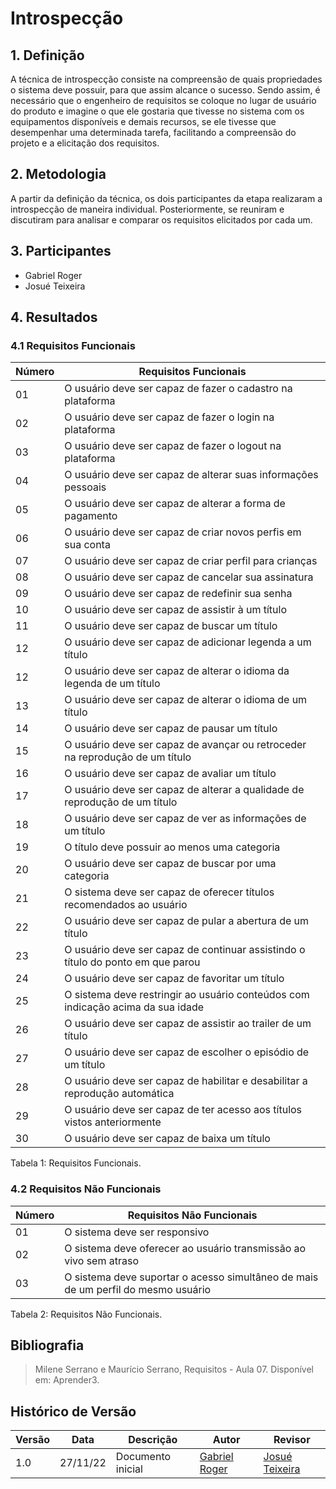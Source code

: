 # Introspecção

## 1. Definição

A técnica de introspecção consiste na compreensão de quais propriedades o sistema deve possuir, para que assim alcance o sucesso. Sendo assim, é necessário que o engenheiro de requisitos se coloque no lugar de usuário do produto e imagine o que ele gostaria que tivesse no sistema com os equipamentos disponíveis e demais recursos, se ele tivesse que desempenhar uma determinada tarefa, facilitando a compreensão do projeto e a elicitação dos requisitos.

## 2. Metodologia

A partir da definição da técnica, os dois participantes da etapa realizaram a introspecção de maneira individual. Posteriormente, se reuniram e discutiram para analisar e comparar os requisitos elicitados por cada um. 

## 3. Participantes

* Gabriel Roger
* Josué Teixeira

## 4. Resultados

### 4.1 Requisitos Funcionais
|Número|Requisitos Funcionais|
|--|-----------------------------------------------|
|01 | O usuário deve ser capaz de fazer o cadastro na plataforma |
|02 | O usuário deve ser capaz de fazer o login na plataforma |
|03 | O usuário deve ser capaz de fazer o logout na plataforma |
|04 | O usuário deve ser capaz de alterar suas informações pessoais |
|05 | O usuário deve ser capaz de alterar a forma de pagamento |
|06 | O usuário deve ser capaz de criar novos perfis em sua conta |
|07 | O usuário deve ser capaz de criar perfil para crianças |
|08 | O usuário deve ser capaz de cancelar sua assinatura |
|09 | O usuário deve ser capaz de redefinir sua senha |
|10 | O usuário deve ser capaz de assistir à um título |
|11 | O usuário deve ser capaz de buscar um título |
|12 | O usuário deve ser capaz de adicionar legenda a um título |
|12 | O usuário deve ser capaz de alterar o idioma da legenda de um título |
|13 | O usuário deve ser capaz de alterar o idioma de um título |
|14 | O usuário deve ser capaz de pausar um título |
|15 | O usuário deve ser capaz de avançar ou retroceder na reprodução de um título |
|16 | O usuário deve ser capaz de avaliar um título |
|17 | O usuário deve ser capaz de alterar a qualidade de reprodução de um título |
|18 | O usuário deve ser capaz de ver as informações de um título |
|19 | O título deve possuir ao menos uma categoria |
|20 | O usuário deve ser capaz de buscar por uma categoria |
|21 | O sistema deve ser capaz de oferecer títulos recomendados ao usuário |
|22 | O usuário deve ser capaz de pular a abertura de um título |
|23 | O usuário deve ser capaz de continuar assistindo o título do ponto em que parou |
|24 | O usuário deve ser capaz de favoritar um título |
|25 | O sistema deve restringir ao usuário conteúdos com indicação acima da sua idade |
|26 | O usuário deve ser capaz de assistir ao trailer de um título |
|27 | O usuário deve ser capaz de escolher o episódio de um título |
|28 | O usuário deve ser capaz de habilitar e desabilitar a reprodução automática |
|29 | O usuário deve ser capaz de ter acesso aos títulos vistos anteriormente | 
|30 | O usuário deve ser capaz de baixa um título |

Tabela 1: Requisitos Funcionais.

### 4.2 Requisitos Não Funcionais
|Número|Requisitos Não Funcionais|
|---|--|
|01 |O sistema deve ser responsivo |
|02 |O sistema deve oferecer ao usuário transmissão ao vivo sem atraso |
|03 |O sistema deve suportar o acesso simultâneo de mais de um perfil do mesmo usuário |

Tabela 2: Requisitos Não Funcionais.

## Bibliografia

> Milene Serrano e Maurício Serrano, Requisitos - Aula 07. Disponível em: Aprender3.

## Histórico de Versão

| Versão | Data | Descrição | Autor | Revisor |
|--------|------|-----------|-------|---------|
| 1.0 | 27/11/22 | Documento inicial | [Gabriel Roger](https://github.com/GabrielRoger07) | [Josué Teixeira](https://github.com/zjosuez) | 
